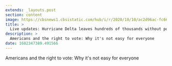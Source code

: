 ```yaml
--- 
extends: _layouts.post 
section: content 
image: https://cbsnews1.cbsistatic.com/hub/i/r/2020/10/10/ac2d96ac-fc66-46eb-8790-758c30c657cc/thumbnail/1200x630/13cb9735840fd8238a58b485d483f7c3/ap-20284525017805.jpg 
title: > 
  Live updates: Hurricane Delta leaves hundreds of thousands without power 
description: > 
  Americans and the right to vote: Why it's not easy for everyone 
date: 1602347389.491566 
--- 
```

Americans and the right to vote: Why it's not easy for everyone